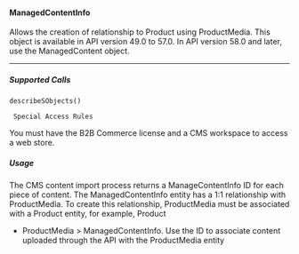 #### ManagedContentInfo

Allows the creation of relationship to Product using ProductMedia. This object is available in API version 49.0 to 57.0. In API version 58.0
and later, use the ManagedContent object.


-----

##### Supported Calls
```
describeSObjects()

 Special Access Rules

```
You must have the B2B Commerce license and a CMS workspace to access a web store.

##### Usage

The CMS content import process returns a ManageContentInfo ID for each piece of content. The ManagedContentInfo entity has a 1:1
relationship with ProductMedia. To create this relationship, ProductMedia must be associated with a Product entity, for example, Product

- ProductMedia > ManagedContentInfo. Use the ID to associate content uploaded through the API with the ProductMedia entity
